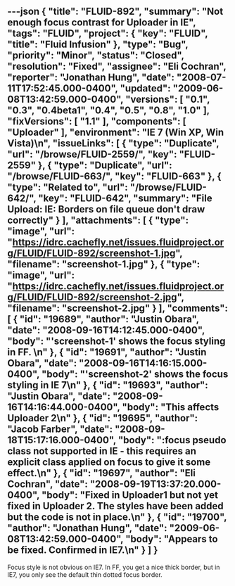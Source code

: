 ---json
{
  "title": "FLUID-892",
  "summary": "Not enough focus contrast for Uploader in IE",
  "tags": "FLUID",
  "project": {
    "key": "FLUID",
    "title": "Fluid Infusion"
  },
  "type": "Bug",
  "priority": "Minor",
  "status": "Closed",
  "resolution": "Fixed",
  "assignee": "Eli Cochran",
  "reporter": "Jonathan Hung",
  "date": "2008-07-11T17:52:45.000-0400",
  "updated": "2009-06-08T13:42:59.000-0400",
  "versions": [
    "0.1",
    "0.3",
    "0.4beta1",
    "0.4",
    "0.5",
    "0.8",
    "1.0"
  ],
  "fixVersions": [
    "1.1"
  ],
  "components": [
    "Uploader"
  ],
  "environment": "IE 7 (Win XP, Win Vista)\n",
  "issueLinks": [
    {
      "type": "Duplicate",
      "url": "/browse/FLUID-2559/",
      "key": "FLUID-2559"
    },
    {
      "type": "Duplicate",
      "url": "/browse/FLUID-663/",
      "key": "FLUID-663"
    },
    {
      "type": "Related to",
      "url": "/browse/FLUID-642/",
      "key": "FLUID-642",
      "summary": "File Upload: IE: Borders on file queue don't draw correctly"
    }
  ],
  "attachments": [
    {
      "type": "image",
      "url": "https://idrc.cachefly.net/issues.fluidproject.org/FLUID/FLUID-892/screenshot-1.jpg",
      "filename": "screenshot-1.jpg"
    },
    {
      "type": "image",
      "url": "https://idrc.cachefly.net/issues.fluidproject.org/FLUID/FLUID-892/screenshot-2.jpg",
      "filename": "screenshot-2.jpg"
    }
  ],
  "comments": [
    {
      "id": "19689",
      "author": "Justin Obara",
      "date": "2008-09-16T14:12:45.000-0400",
      "body": "'screenshot-1' shows the focus styling in FF.&#x20;\n"
    },
    {
      "id": "19691",
      "author": "Justin Obara",
      "date": "2008-09-16T14:16:15.000-0400",
      "body": "'screenshot-2' shows the focus styling in IE 7\n"
    },
    {
      "id": "19693",
      "author": "Justin Obara",
      "date": "2008-09-16T14:16:44.000-0400",
      "body": "This affects Uploader 2\n"
    },
    {
      "id": "19695",
      "author": "Jacob Farber",
      "date": "2008-09-18T15:17:16.000-0400",
      "body": ":focus pseudo class not supported in IE - this requires an explicit class applied on focus to give it some effect.\n"
    },
    {
      "id": "19697",
      "author": "Eli Cochran",
      "date": "2008-09-19T13:37:20.000-0400",
      "body": "Fixed in Uploader1 but not yet fixed in Uploader 2. The styles have been added but the code is not in place.\n"
    },
    {
      "id": "19700",
      "author": "Jonathan Hung",
      "date": "2009-06-08T13:42:59.000-0400",
      "body": "Appears to be fixed. Confirmed in IE7.\n"
    }
  ]
}
---
Focus style is not obvious on IE7. In FF, you get a nice thick border, but in IE7, you only see the default thin dotted focus border.

        